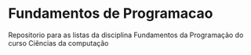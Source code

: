 # Fundamentos de Programacao
 Repositorio para as listas da disciplina Fundamentos da Programação do curso Ciências da computação
